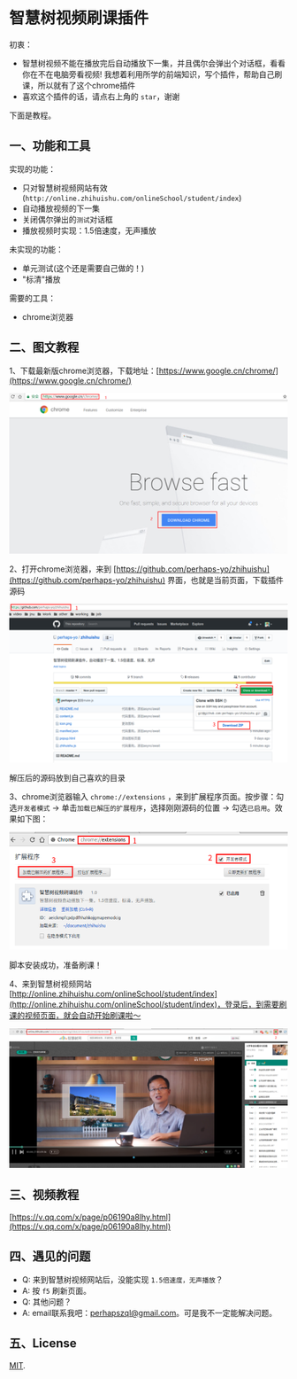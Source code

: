 # 智慧树视频刷课插件

初衷：

- 智慧树视频不能在播放完后自动播放下一集，并且偶尔会弹出个对话框，看看你在不在电脑旁看视频! 我想着利用所学的前端知识，写个插件，帮助自己刷课，所以就有了这个chrome插件
- 喜欢这个插件的话，请点右上角的 `star`，谢谢

下面是教程。

## 一、功能和工具

实现的功能：

- 只对智慧树视频网站有效(`http://online.zhihuishu.com/onlineSchool/student/index`)
- 自动播放视频的下一集
- 关闭偶尔弹出的`测试`对话框
- 播放视频时实现：1.5倍速度，无声播放

未实现的功能：

- 单元测试(这个还是需要自己做的！)
- "标清"播放

需要的工具：

- chrome浏览器

## 二、图文教程

1、下载最新版chrome浏览器，下载地址：[https://www.google.cn/chrome/](https://www.google.cn/chrome/)

![下载chrome](./images/download-chrome.png)

2、打开chrome浏览器，来到 [https://github.com/perhaps-yo/zhihuishu](https://github.com/perhaps-yo/zhihuishu) 界面，也就是当前页面，下载插件源码

![下载插件](./images/download.png)

解压后的源码放到自己喜欢的目录

3、chrome浏览器输入 `chrome://extensions` ，来到扩展程序页面。按步骤：勾选`开发者模式` -> 单击`加载已解压的扩展程序`，选择刚刚源码的位置 -> 勾选`已启用`。效果如下图：

![安装插件](./images/add.png)

脚本安装成功，准备刷课！

4、来到智慧树视频网站 [http://online.zhihuishu.com/onlineSchool/student/index](http://online.zhihuishu.com/onlineSchool/student/index)，登录后，到需要刷课的视频页面，就会自动开始刷课啦～

![自动刷课](./images/play.png)

## 三、视频教程

[https://v.qq.com/x/page/p06190a8lhy.html](https://v.qq.com/x/page/p06190a8lhy.html)

## 四、遇见的问题

- Q: 来到智慧树视频网站后，没能实现 `1.5倍速度，无声播放`？
- A: 按 `f5` 刷新页面。
- Q: 其他问题？
- A: email联系我吧：perhapszql@gmail.com。可是我不一定能解决问题。

## 五、License

[MIT](https://github.com/aspnetboilerplate/aspnetboilerplate/blob/dev/LICENSE).
